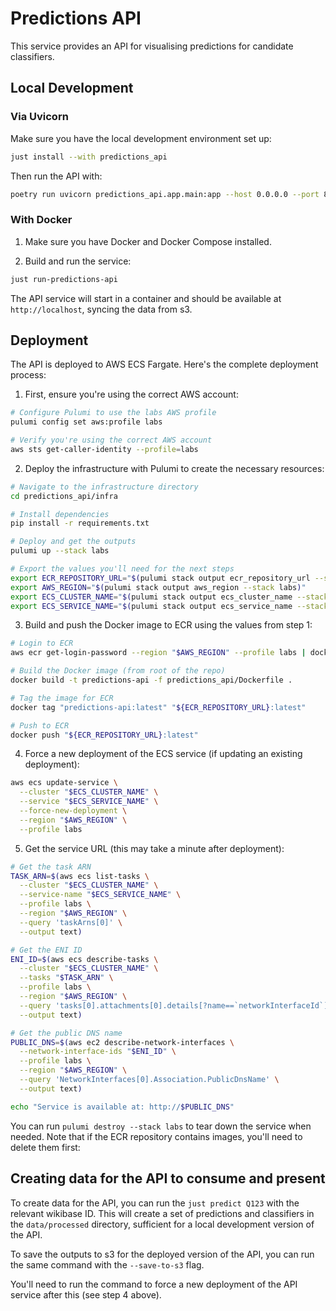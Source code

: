 # Predictions API

This service provides an API for visualising predictions for candidate classifiers.

## Local Development

### Via Uvicorn

Make sure you have the local development environment set up:

```bash
just install --with predictions_api
```

Then run the API with:

```bash
poetry run uvicorn predictions_api.app.main:app --host 0.0.0.0 --port 80 --reload 
```

### With Docker

1. Make sure you have Docker and Docker Compose installed.

2. Build and run the service:

```bash
just run-predictions-api
```

The API service will start in a container and should be available at `http://localhost`, syncing the data from s3.

## Deployment

The API is deployed to AWS ECS Fargate. Here's the complete deployment process:

1. First, ensure you're using the correct AWS account:

```bash
# Configure Pulumi to use the labs AWS profile
pulumi config set aws:profile labs

# Verify you're using the correct AWS account
aws sts get-caller-identity --profile=labs
```

2. Deploy the infrastructure with Pulumi to create the necessary resources:

```bash
# Navigate to the infrastructure directory
cd predictions_api/infra

# Install dependencies
pip install -r requirements.txt

# Deploy and get the outputs
pulumi up --stack labs

# Export the values you'll need for the next steps
export ECR_REPOSITORY_URL="$(pulumi stack output ecr_repository_url --stack labs)"
export AWS_REGION="$(pulumi stack output aws_region --stack labs)"
export ECS_CLUSTER_NAME="$(pulumi stack output ecs_cluster_name --stack labs)"
export ECS_SERVICE_NAME="$(pulumi stack output ecs_service_name --stack labs)"
```

3. Build and push the Docker image to ECR using the values from step 1:

```bash
# Login to ECR
aws ecr get-login-password --region "$AWS_REGION" --profile labs | docker login --username AWS --password-stdin "$ECR_REPOSITORY_URL"

# Build the Docker image (from root of the repo)
docker build -t predictions-api -f predictions_api/Dockerfile .

# Tag the image for ECR
docker tag "predictions-api:latest" "${ECR_REPOSITORY_URL}:latest"

# Push to ECR
docker push "${ECR_REPOSITORY_URL}:latest"
```

4. Force a new deployment of the ECS service (if updating an existing deployment):

```bash
aws ecs update-service \
  --cluster "$ECS_CLUSTER_NAME" \
  --service "$ECS_SERVICE_NAME" \
  --force-new-deployment \
  --region "$AWS_REGION" \
  --profile labs
```

5. Get the service URL (this may take a minute after deployment):

```bash
# Get the task ARN
TASK_ARN=$(aws ecs list-tasks \
  --cluster "$ECS_CLUSTER_NAME" \
  --service-name "$ECS_SERVICE_NAME" \
  --profile labs \
  --region "$AWS_REGION" \
  --query 'taskArns[0]' \
  --output text)

# Get the ENI ID
ENI_ID=$(aws ecs describe-tasks \
  --cluster "$ECS_CLUSTER_NAME" \
  --tasks "$TASK_ARN" \
  --profile labs \
  --region "$AWS_REGION" \
  --query 'tasks[0].attachments[0].details[?name==`networkInterfaceId`].value' \
  --output text)

# Get the public DNS name
PUBLIC_DNS=$(aws ec2 describe-network-interfaces \
  --network-interface-ids "$ENI_ID" \
  --profile labs \
  --region "$AWS_REGION" \
  --query 'NetworkInterfaces[0].Association.PublicDnsName' \
  --output text)

echo "Service is available at: http://$PUBLIC_DNS"
```

You can run `pulumi destroy --stack labs` to tear down the service when needed. Note that if the ECR repository contains images, you'll need to delete them first:

## Creating data for the API to consume and present

To create data for the API, you can run the `just predict Q123` with the relevant wikibase ID. This will create a set of predictions and classifiers in the `data/processed` directory, sufficient for a local development version of the API.

To save the outputs to s3 for the deployed version of the API, you can run the same command with the `--save-to-s3` flag.

You'll need to run the command to force a new deployment of the API service after this (see step 4 above).
